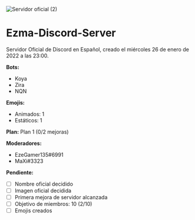 ![Servidor oficial (2)](https://user-images.githubusercontent.com/73393487/151456192-de8737e0-6b8d-40f5-9d62-9fe788f08586.png)
# Ezma-Discord-Server
Servidor Oficial de Discord en Español, creado el miércoles 26 de enero de 2022 a las 23:00.

**Bots:**
- Koya
- Zira
- NQN

**Emojis:**
- Animados: 1
- Estáticos: 1

**Plan:** Plan 1 (0/2 mejoras)

**Moderadores:**
- EzeGamer135#6991
- MaXi#3323

**Pendiente:**
- [ ] Nombre oficial decidido
- [ ] Imagen oficial decidida
- [ ] Primera mejora de servidor alcanzada
- [ ] Objetivo de miembros: 10 (2/10)
- [ ] Emojis creados
